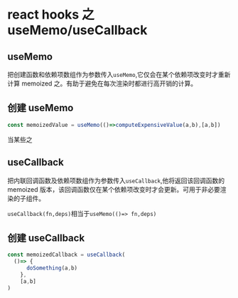 # react hooks 之 useMemo/useCallback

## useMemo

把创建函数和依赖项数组作为参数传入`useMemo`,它仅会在某个依赖项改变时才重新计算 memoized 之。有助于避免在每次渲染时都进行高开销的计算。

## 创建 useMemo

```JavaScript
const memoizedValue = useMemo(()=>computeExpensiveValue(a,b),[a,b])
```

当某些之

## useCallback

把内联回调函数及依赖项数组作为参数传入`useCallback`,他将返回该回调函数的 memoized 版本，该回调函数仅在某个依赖项改变时才会更新。可用于非必要渲染的子组件。

`useCallback(fn,deps)`相当于`useMemo(()=> fn,deps)`

## 创建 useCallback

```JavaScript
const memoizedCallback = useCallback(
  ()=> {
      doSomething(a,b)
    },
    [a,b]
)
```
